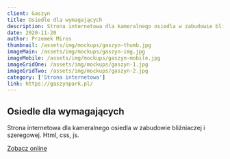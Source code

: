 ```yaml
---
client: Gaszyn
title: Osiedle dla wymagających
description: Strona internetowa dla kameralnego osiedla w zabudowie bliźniaczej i szeregowej. 
date: 2020-11-20
author: Przemek Miros
thumbnail: /assets/img/mockups/gaszyn-thumb.jpg
imageMain: /assets/img/mockups/gaszyn-img.jpg
imageMobile: /assets/img/mockups/gaszyn-mobile.jpg
imageGridOne: /assets/img/mockups/gaszyn-1.jpg
imageGridTwo: /assets/img/mockups/gaszyn-2.jpg
category: ['Strona internetowa']
link: https://gaszynpark.pl/
---
```


## Osiedle dla wymagających

Strona internetowa dla kameralnego osiedla w zabudowie bliźniaczej i szeregowej. Html, css, js.

<a href="https://gaszyn.pl/" title="Zobacz online" target="_blank" class="button" rel="nofollow">Zobacz online</a>
